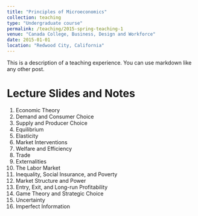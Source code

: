 ```yaml
---
title: "Principles of Microeconomics"
collection: teaching
type: "Undergraduate course"
permalink: /teaching/2015-spring-teaching-1
venue: "Canada College, Business, Design and Workforce"
date: 2015-01-01
location: "Redwood City, California"
---
```


This is a description of a teaching experience. You can use markdown like any other post.

Lecture Slides and Notes
======
1. Economic Theory
2. Demand and Consumer Choice
3. Supply and Producer Choice
4. Equilibrium
5. Elasticity
6. Market Interventions
7. Welfare and Efficiency
8. Trade
9. Externalities
10. The Labor Market
11. Inequality, Social Insurance, and Poverty
12. Market Structure and Power
13. Entry, Exit, and Long-run Profitability
14. Game Theory and Strategic Choice
15. Uncertainty
16. Imperfect Information
